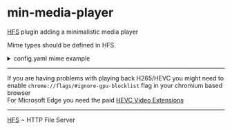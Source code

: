 # min-media-player

[HFS](https://github.com/rejetto/hfs) plugin adding a minimalistic media player

Mime types should be defined in HFS.
<details>
<summary>config.yaml mime example</summary>

```yaml
mime:
  "*.apng": image/png
  "*.avif": image/avif
  "*.bmp": image/bmp
  "*.css": text/css
  "*.f4v": video/mp4
  "*.flac": audio/flac
  "*.gif": image/gif
  "*.htm|*.html": text/html
  "*.js": text/javascript
  "*.mka": audio/webm
  "*.mkv|*.webm": video/webm
  "*.mov": video/quicktime
  "*.ogv": video/ogg
  "*.opus": audio/opus
  "*.svg": image/svg+xml
  "*.txt": text/plain
```

</details>

---
If you are having problems with playing back H265/HEVC you might need to enable `chrome://flags/#ignore-gpu-blocklist` flag in your chromium based browser  
For Microsoft Edge you need the paid [HEVC Video Extensions](https://www.microsoft.com/store/productId/9NMZLZ57R3T7)

---
[HFS](https://github.com/rejetto/hfs) ~  HTTP File Server
